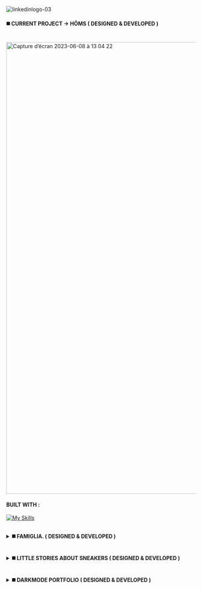 ![linkedinlogo-03](https://github.com/Alicexplore/Alicexplore/assets/102388803/37572a85-bdde-4849-a325-6459515c3bea)



<!--My name is Alice Bergonhe, I am a software developer student passionate about programming, design and I am always seeking to improve skills, build unique projects, take on new challenges. Feel free to explore my GitHub projects and let's have a conversation about them 🚀-->

<!--Let's connect with me and chat more ! 🖖 <br /><br />

<div id="badges">
  <a href="https://www.linkedin.com/in/alicebergonhe/">
    <img src="https://img.shields.io/badge/LinkedIn-blue?style=for-the-badge&logo=linkedin&logoColor=white" alt="LinkedIn Badge"/>
  </a>
 <a href="https://www.instagram.com/alice_.xplore/">
    <img src="https://img.shields.io/badge/instagram-purple?style=for-the-badge&logo=instagram&logoColor=white" alt="instagram Badge"/>
  </a>
  <a href="https://www.twitter.com/alicexplore/">
    <img src="https://img.shields.io/badge/twitter-blue?style=for-the-badge&logo=twitter&logoColor=white" alt="twitter Badge"/>
  </a>
</div> -->



<!-- ## CURRENT PERSONNAL PROJECTS I AM WORKING ON ↓

 -->
 





<h4><b>◼️ CURRENT PROJECT → HÖMS ( DESIGNED & DEVELOPED )</b></h4>
 

<br />

<img width="1200px" alt="Capture d’écran 2023-06-08 à 13 04 22" src="https://github.com/Alicexplore/Alicexplore/assets/102388803/ad5b81aa-7614-46cd-946e-e5af3f6610bf">

#### BUILT WITH : 

[![My Skills](https://skillicons.dev/icons?i=ember,js,html,css,scss,nodejs,vscode,github,git)](https://skillicons.dev)




<br />



 
<details>
<summary><b>◼️ FAMIGLIA. ( DESIGNED & DEVELOPED )</b></summary>


<br />

<img width="1200px" alt="Capture d’écran 2023-04-13 à 19 04 53" src="https://user-images.githubusercontent.com/102388803/231833260-6d375913-b7f9-4327-ad5c-4c7c0be734ad.png">

#### BUILT WITH : 

[![My Skills](https://skillicons.dev/icons?i=react,tailwind,vite,js,html,css,vscode,ai,figma,github,git)](https://skillicons.dev)

</details>
  

 <br />
<br />
  
<details>
<summary><b>◼️ LITTLE STORIES ABOUT SNEAKERS ( DESIGNED & DEVELOPED )</b></summary>


<br />

<img width="1200px" alt="Capture d’écran 2023-04-01 à 20 31 27" src="https://user-images.githubusercontent.com/102388803/229308368-be4de66b-c54c-49e5-b453-ba959c44f569.png"> 

#### BUILT WITH : 

[![My Skills](https://skillicons.dev/icons?i=react,tailwind,vite,js,html,css,vscode,ai,figma,github,git)](https://skillicons.dev)

</details>

<br />
<br />

<details>
<summary><b>◼️ DARKMODE PORTFOLIO ( DESIGNED & DEVELOPED )</b></summary>

  <br />


<img width="1200px" alt="Capture d’écran 2023-04-17 à 15 11 43" src="https://user-images.githubusercontent.com/102388803/232495308-237ed876-a45d-4e6a-87df-86891a875ff4.png">

#### BUILT WITH : 

[![My Skills](https://skillicons.dev/icons?i=react,tailwind,vite,js,html,css,vscode,ai,figma,github,git)](https://skillicons.dev)

</details>



<!--
<a href="https://linkedin.com/in/alicebergonhe">
  <img src="https://skillicons.dev/icons?i=linkedin" alt="linkedin" style="width: 50px;">
</a>
<a href="https://twitter.com/alicexplore">
  <img src="https://skillicons.dev/icons?i=twitter" alt="twitter" style="width: 50px;">
</a>
<a href="https://instagram.com/alice_.xplore/">
  <img src="https://skillicons.dev/icons?i=instagram" alt="instagram" style="width: 50px;">
</a>

  -->
